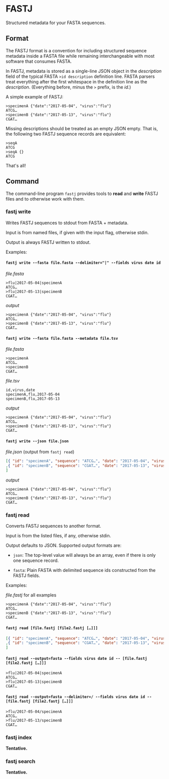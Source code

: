# FASTJ

Structured metadata for your FASTA sequences.


## Format

The FASTJ format is a convention for including structured sequence metadata
inside a FASTA file while remaining interchangeable with most software that
consumes FASTA.

In FASTJ, metadata is stored as a single-line JSON object in the _description_
field of the typical FASTA `>id description` definition line.  FASTA parsers
treat everything after the first whitespace in the definition line as the
_description_.  (Everything before, minus the `>` prefix, is the _id_.)

A simple example of FASTJ:

    >specimenA {"date":"2017-05-04", "virus":"flu"}
    ATCG…
    >specimenB {"date":"2017-05-13", "virus":"flu"}
    CGAT…

Missing descriptions should be treated as an empty JSON empty.  That is, the
following two FASTJ sequence records are equivalent:

    >seqA
    ATCG
    >seqA {}
    ATCG

That's all!


## Command

The command-line program `fastj` provides tools to __read__ and __write__ FASTJ
files and to otherwise work with them.


### fastj write

Writes FASTJ sequences to stdout from FASTA + metadata.

Input is from named files, if given with the input flag, otherwise stdin.

Output is always FASTJ written to stdout.

Examples:

#### `fastj write --fasta file.fasta --delimiter="|" --fields virus date id`

_file.fasta_

    >flu|2017-05-04|specimenA
    ATCG…
    >flu|2017-05-13|specimenB
    CGAT…

_output_

    >specimenA {"date":"2017-05-04", "virus":"flu"}
    ATCG…
    >specimenB {"date":"2017-05-13", "virus":"flu"}
    CGAT…


#### `fastj write --fasta file.fasta --metadata file.tsv`

_file.fasta_

    >specimenA
    ATCG…
    >specimenB
    CGAT…

_file.tsv_

    id,virus,date
    specimenA,flu,2017-05-04
    specimenB,flu,2017-05-13

_output_

    >specimenA {"date":"2017-05-04", "virus":"flu"}
    ATCG…
    >specimenB {"date":"2017-05-13", "virus":"flu"}
    CGAT…


#### `fastj write --json file.json`

_file.json_ (output from `fastj read`)

```json
[{ "id": "specimenA", "sequence": "ATCG…", "date": "2017-05-04", "virus": "flu" }
,{ "id": "specimenB", "sequence": "CGAT…", "date": "2017-05-13", "virus": "flu" }
]
```

_output_

    >specimenA {"date":"2017-05-04", "virus":"flu"}
    ATCG…
    >specimenB {"date":"2017-05-13", "virus":"flu"}
    CGAT…


### fastj read

Converts FASTJ sequences to another format.

Input is from the listed files, if any, otherwise stdin.

Output defaults to JSON.  Supported output formats are:

* `json`: The top-level value will always be an array, even if there is only
  one sequence record.

* `fasta`: Plain FASTA with delimited sequence ids constructed from the FASTJ
  fields.

Examples:

_file.fastj_ for all examples

    >specimenA {"date":"2017-05-04", "virus":"flu"}
    ATCG…
    >specimenB {"date":"2017-05-13", "virus":"flu"}
    CGAT…

#### `fastj read [file.fastj [file2.fastj […]]]`

```json
[{ "id": "specimenA", "sequence": "ATCG…", "date": "2017-05-04", "virus": "flu" }
,{ "id": "specimenB", "sequence": "CGAT…", "date": "2017-05-13", "virus": "flu" }
]
```

#### `fastj read --output=fasta --fields virus date id -- [file.fastj [file2.fastj […]]]`

    >flu|2017-05-04|specimenA
    ATCG…
    >flu|2017-05-13|specimenB
    CGAT…

#### `fastj read --output=fasta --delimiter=/ --fields virus date id -- [file.fastj [file2.fastj […]]]`

    >flu/2017-05-04/specimenA
    ATCG…
    >flu/2017-05-13/specimenB
    CGAT…


### fastj index

**Tentative.**


### fastj search

**Tentative.**
